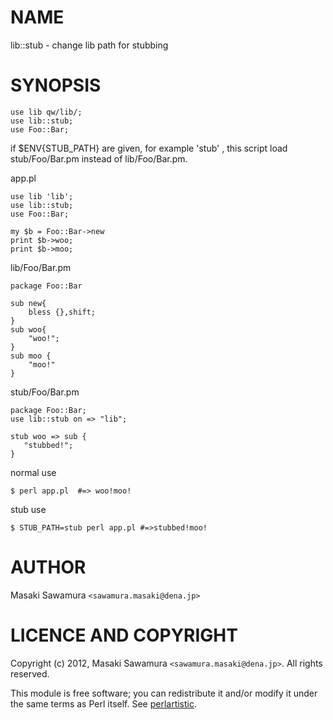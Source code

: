 # NAME

lib::stub - change lib path for stubbing



# SYNOPSIS

    use lib qw/lib/;
    use lib::stub;
    use Foo::Bar;

if $ENV{STUB\_PATH} are given, for example 'stub' , this script load
stub/Foo/Bar.pm instead of lib/Foo/Bar.pm.



app.pl

    use lib 'lib';
    use lib::stub;
    use Foo::Bar;

    my $b = Foo::Bar->new
    print $b->woo;
    print $b->moo; 

lib/Foo/Bar.pm

    package Foo::Bar

    sub new{
        bless {},shift;
    }
    sub woo{
        "woo!";
    }
    sub moo {
        "moo!"
    }

stub/Foo/Bar.pm

    package Foo::Bar;
    use lib::stub on => "lib";

    stub woo => sub {
       "stubbed!";
    }



normal use

    $ perl app.pl  #=> woo!moo!

stub use
 

    $ STUB_PATH=stub perl app.pl #=>stubbed!moo!





# AUTHOR

Masaki Sawamura  `<sawamura.masaki@dena.jp>`



# LICENCE AND COPYRIGHT

Copyright (c) 2012, Masaki Sawamura `<sawamura.masaki@dena.jp>`. All rights reserved.

This module is free software; you can redistribute it and/or
modify it under the same terms as Perl itself. See [perlartistic](http://search.cpan.org/perldoc?perlartistic).

